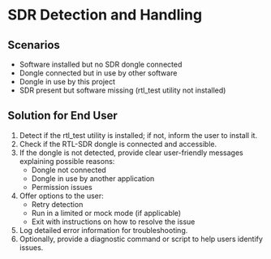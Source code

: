 # SDR Detection and Handling

## Scenarios

- Software installed but no SDR dongle connected
- Dongle connected but in use by other software
- Dongle in use by this project
- SDR present but software missing (rtl_test utility not installed)

## Solution for End User

1. Detect if the rtl_test utility is installed; if not, inform the user to install it.
2. Check if the RTL-SDR dongle is connected and accessible.
3. If the dongle is not detected, provide clear user-friendly messages explaining possible reasons:
   - Dongle not connected
   - Dongle in use by another application
   - Permission issues
4. Offer options to the user:
   - Retry detection
   - Run in a limited or mock mode (if applicable)
   - Exit with instructions on how to resolve the issue
5. Log detailed error information for troubleshooting.
6. Optionally, provide a diagnostic command or script to help users identify issues.
